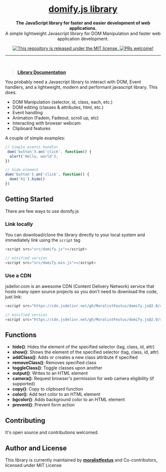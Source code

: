 <div>
  
<h1 align="center">
  <a href="https://github.com/moralistfestus/domify.js">
    domify.js library
  </a>
</h1>

<p align="center">
  <strong>The JavaScript library for faster and easier development of web applications.</strong><br>
    A simple lightweight Javascript library for DOM Manipulation and faster web application development. 
    
</p>

<p align="center">
 
<a href="https://github.com/MoralistFestus/domify.js/blob/master/LICENSE">
    <img src="https://img.shields.io/badge/license-MIT-blue.svg" alt="This repository is released under the MIT license." />
  </a>
  
  <a href="https://github.com/MoralistFestus/domify.js/blob/master/CONTRIBUTING.md">
    <img src="https://img.shields.io/badge/PRs-welcome-brightgreen.svg" alt="PRs welcome!" />
  </a>
</p>


</div>

---

<br />

> [**Library Documentation**](https://github.com/MoralistFestus/domify.js/tree/main/docs)


You probably need a Javascript library to interact with DOM, Event handlers, and a lightweight, modern and performant javascript library. This does:

- DOM Manipulation (selector, id, class, each, etc.)
- DOM editing (classes & attributes, html, etc.)
- Event handling
- Animation (Fadein, Fadeout, scroll up, etc)
- Interacting with browser webcam
- Clipboard features

A couple of simple examples:

```js
// Simple events handler
 dom('button').on('click', function() {
  alert('Hello, world');
})

// hide element
dom('button').on('click', function() {
  dom('h1').hide()
})
```

## Getting Started
There are few ways to use domify.js

### Link locally
You can download/clone the library directly to your local system and immediately link using the `script` tag

```js
<script src="src/domify.js"></script>

// minified version
<script src="src/domify.min.js"></script>
```

### Use a CDN
jsdelivr.com is an awesome CDN (Content Delivery Network) service that hosts many open source projects so you don't need to download the code, just link:

```js
<script src="https://cdn.jsdelivr.net/gh/MoralistFestus/domify.js@2.0/src/domify.js"></script>

// minified version
<script src="https://cdn.jsdelivr.net/gh/MoralistFestus/domify.js@2.0/src/domify.min.js"></script>
```

## Functions
- **hide()**: Hides the element of the specified selector (tag, class, id, attr) 
- **show()**: Shows the element of the specified selector (tag, class, id, attr)
- **addClass()**: Adds or creates a new class attribute if specified 
- **removeClass()**: Removes specified class 
- **toggleClass()**: Toggle classes upon another 
- **output()**: Writes to an HTML element
- **camera()**: Request browser's permission for web camera eligibility (if supported)
- **copy()**: Copy to clipboard function 
- **color()**: Add text color to an HTML element 
- **bgcolor()**: Adds background color to an HTML element 
- **prevent()**: Prevent form action

## Contributing 
It's open source and contributions welcomed.

## Author and License 
This library is currently maintained by [**moralistfestus**](https://github.com/moralistfestus) and Co-contributors, licensed under MIT License


